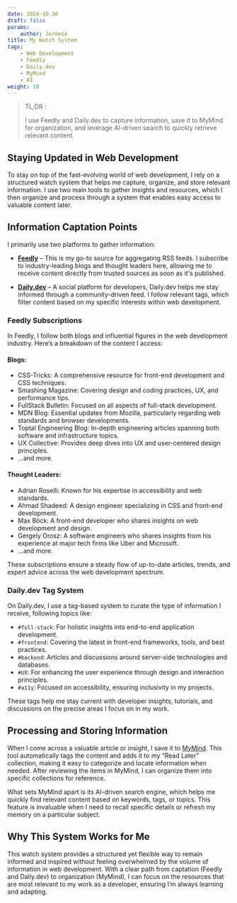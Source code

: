 ```yaml
---
date: 2024-10-30
draft: false
params:
    author: Jérémie
title: My Watch System
tags:
    - Web Development
    - Feedly
    - Daily.dev
    - MyMind
    - AI
weight: 10
---
```


> TL;DR :
>
> I use Feedly and Daily.dev to capture information, save it to MyMind for organization, and leverage AI-driven search to quickly retrieve relevant content.

## Staying Updated in Web Development

To stay on top of the fast-evolving world of web development, I rely on a structured watch system that helps me capture, organize, and store relevant information. I use two main tools to gather insights and resources, which I then organize and process through a system that enables easy access to valuable content later.

## Information Captation Points

I primarily use two platforms to gather information:

-   **[Feedly](https://feedly.com/)** – This is my go-to source for aggregating RSS feeds. I subscribe to industry-leading blogs and thought leaders here, allowing me to receive content directly from trusted sources as soon as it's published.

-   **[Daily.dev](https://app.daily.dev/)** – A social platform for developers, Daily.dev helps me stay informed through a community-driven feed. I follow relevant tags, which filter content based on my specific interests within web development.

### Feedly Subscriptions

In Feedly, I follow both blogs and influential figures in the web development industry. Here’s a breakdown of the content I access:

#### Blogs:

-   CSS-Tricks: A comprehensive resource for front-end development and CSS techniques.
-   Smashing Magazine: Covering design and coding practices, UX, and performance tips.
-   FullStack Bulletin: Focused on all aspects of full-stack development.
-   MDN Blog: Essential updates from Mozilla, particularly regarding web standards and browser developments.
-   Toptal Engineering Blog: In-depth engineering articles spanning both software and infrastructure topics.
-   UX Collective: Provides deep dives into UX and user-centered design principles.
-   ...and more.

#### Thought Leaders:

-   Adrian Roselli: Known for his expertise in accessibility and web standards.
-   Ahmad Shadeed: A design engineer specializing in CSS and front-end development.
-   Max Böck: A front-end developer who shares insights on web development and design.
-   Gergely Orosz: A software engineers who shares insights from his experience at major tech firms like Uber and Microsoft.
-   ...and more.

These subscriptions ensure a steady flow of up-to-date articles, trends, and expert advice across the web development spectrum.

### Daily.dev Tag System

On Daily.dev, I use a tag-based system to curate the type of information I receive, following topics like:

-   `#full-stack`: For holistic insights into end-to-end application development.
-   `#frontend`: Covering the latest in front-end frameworks, tools, and best practices.
-   `#backend`: Articles and discussions around server-side technologies and databases.
-   `#UX`: For enhancing the user experience through design and interaction principles.
-   `#a11y`: Focused on accessibility, ensuring inclusivity in my projects.

These tags help me stay current with developer insights, tutorials, and discussions on the precise areas I focus on in my work.

## Processing and Storing Information

When I come across a valuable article or insight, I save it to [MyMind](https://mymind.com/). This tool automatically tags the content and adds it to my “Read Later” collection, making it easy to categorize and locate information when needed. After reviewing the items in MyMind, I can organize them into specific collections for reference.

What sets MyMind apart is its AI-driven search engine, which helps me quickly find relevant content based on keywords, tags, or topics. This feature is invaluable when I need to recall specific details or refresh my memory on a particular subject.

## Why This System Works for Me

This watch system provides a structured yet flexible way to remain informed and inspired without feeling overwhelmed by the volume of information in web development. With a clear path from captation (Feedly and Daily.dev) to organization (MyMind), I can focus on the resources that are most relevant to my work as a developer, ensuring I’m always learning and adapting.
